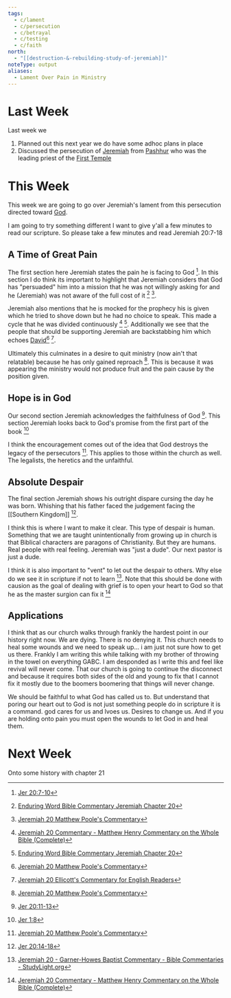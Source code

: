 ```yaml
---
tags:
  - c/lament
  - c/persecution
  - c/betrayal
  - c/testing
  - c/faith
north:
  - "[[destruction-&-rebuilding-study-of-jeremiah]]"
noteType: output
aliases:
  - Lament Over Pain in Ministry
---
```

[^garner-howes]: [Jeremiah 20 - Garner-Howes Baptist Commentary - Bible Commentaries - StudyLight.org](https://www.studylight.org/commentaries/eng/ghb/jeremiah-20.html)
[^matthew-poole]: [Jeremiah 20 Matthew Poole's Commentary](https://biblehub.com/commentaries/poole/jeremiah/20.htm)
[^ellicott]: [Jeremiah 20 Ellicott's Commentary for English Readers](https://biblehub.com/commentaries/ellicott/jeremiah/20.htm)
[^matthew-henry]: [Jeremiah 20 Commentary - Matthew Henry Commentary on the Whole Bible (Complete)](https://www.biblestudytools.com/commentaries/matthew-henry-complete/jeremiah/20.html)
[^enduring-word]: [Enduring Word Bible Commentary Jeremiah Chapter 20](https://enduringword.com/bible-commentary/jeremiah-20/)
[^john-calvin]: [Jeremiah 20 Calvin's Commentaries](https://biblehub.com/commentaries/calvin/jeremiah/18.htm)

# Last Week
Last week we

1. Planned out this next year we do have some adhoc plans in place 
2. Discussed the persecution of [Jeremiah](p-jeremiah.md) from [Pashhur](%F0%9F%A7%91Pashhur%20son%20of%20Immer.md) who was the leading priest of the [First Temple](First%20Temple.md)

# This Week
This week we are going to go over Jeremiah's lament from this persecution directed toward [God](God.md). 

I am going to try something different I want to give y'all a few minutes to read our scripture. So please take a few minutes and read Jeremiah 20:7-18

## A Time of Great Pain
The first section here Jeremiah states the pain he is facing to God [^1].
In this section I do think its important to highlight that Jeremiah considers that God has "persuaded" him into a mission that he was not willingly asking for and he (Jeremiah) was not aware of the full cost of it [^enduring-word] [^matthew-poole]. 

Jeremiah also mentions that he is mocked for the prophecy his is given which he tried to shove down but he had no choice to speak. This made a cycle that he was divided continuously [^matthew-henry] [^enduring-word]. Additionally we see that the people that should be supporting Jeremiah are backstabbing him which echoes [David](%F0%9F%A7%91David.md)[^matthew-poole] [^ellicott].

Ultimately this culminates in a desire to quit ministry (now ain't that relatable) because he has only gained reproach [^matthew-poole]. This is because it was appearing the ministry would not produce fruit and the pain cause by the position given.

## Hope is in God
Our second section Jeremiah acknowledges the faithfulness of God [^2]. This section Jeremiah looks back to God's promise from the first part of the book [^5]

I think the encouragement comes out of the idea that God destroys the legacy of the persecutors [^matthew-poole]. This applies to those within the church as well. The legalists, the heretics and the unfaithful.

## Absolute Despair
The final section Jeremiah shows his outright dispare cursing the day he was born. Whishing that his father faced the judgement facing the [[Southern Kingdom]] [^3].

I think this is where I want to make it clear. This type of despair is human. Something that we are taught unintentionally from growing up in church is that Biblical characters are paragons of Christianity. But they are humans. Real people with real feeling. Jeremiah was "just a dude". Our next pastor is just a dude. 

I think it is also important to "vent" to let out the despair to others. Why else do we see it in scripture if not to learn [^garner-howes]. Note that this should be done with causion as the goal of dealing with grief is to open your heart to God so that he as the master surgion can fix it [^matthew-henry]


## Applications
I think that as our church walks through frankly the hardest point in our history right now. We are dying. There is no denying it. This church needs to heal some wounds and we need to speak up... i am just not sure how to get us there. Frankly I am writing this while talking with my brother of throwing in the towel on everything GABC. I am desponded as I write this and feel like revival will never come. That our church is going to continue the disconnect and because it requires both sides of the old and young to fix that I cannot fix it mostly due to the boomers boomering that things will never change.


We should be faithful to what God has called us to. But understand that poring our heart out to God is not just something people do in scripture it is a command. god cares for us and lvoes us. Desires to change us. And if you are holding onto pain you must open the wounds to let God in and heal them.

# Next Week
Onto some history with chapter 21


[^1]: [Jer 20:7-10](Jer%2020.md)
[^2]: [Jer 20:11-13](Jer%2020.md)
[^3]: [Jer 20:14-18](Jer%2020.md)
[^5]: [Jer 1:8](Jer%201.md)
